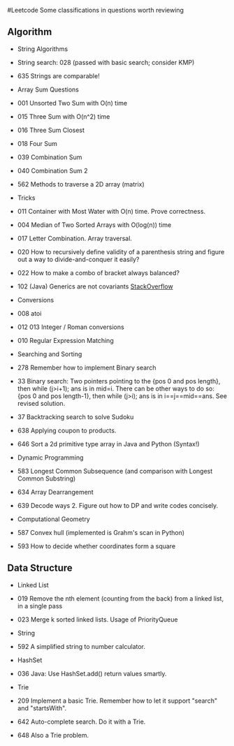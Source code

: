 #Leetcode
Some classifications in questions worth reviewing  

## Algorithm  
- String Algorithms  
 - String search: 028 (passed with basic search; consider KMP)  
 - 635 Strings are comparable!

- Array Sum Questions  
 - 001 Unsorted Two Sum with O(n) time  
 - 015 Three Sum with O(n^2) time  
 - 016 Three Sum Closest  
 - 018 Four Sum  
 - 039 Combination Sum  
 - 040 Combination Sum 2  
 - 562 Methods to traverse a 2D array (matrix)

- Tricks
 - 011 Container with Most Water with O(n) time. Prove correctness.  
 - 004 Median of Two Sorted Arrays with O(log(n)) time  
 - 017 Letter Combination. Array traversal.
 - 020 How to recursively define validity of a parenthesis string and figure out a way to divide-and-conquer it easily?
 - 022 How to make a combo of bracket always balanced?
 - 102 (Java) Generics are not covariants [StackOverflow](https://stackoverflow.com/questions/24796273/incompatible-types-list-of-list-and-arraylist-of-arraylist)  

- Conversions  
 - 008 atoi  
 - 012 013 Integer / Roman conversions  
 - 010 Regular Expression Matching  

- Searching and Sorting  
 - 278 Remember how to implement Binary search  
 - 33 Binary search: Two pointers pointing to the {pos 0 and pos length}, then while (j>i+1); ans is in mid=i. There can be other ways to do so: {pos 0 and pos length-1}, then while (j>i); ans is in i==j==mid==ans. See revised solution.  
 - 37 Backtracking search to solve Sudoku   
 - 638 Applying coupon to products.
 - 646 Sort a 2d primitive type array in Java and Python (Syntax!)  

- Dynamic Programming  
 - 583 Longest Common Subsequence (and comparison with Longest Common Substring)  
 - 634 Array Dearrangement
 - 639 Decode ways 2. Figure out how to DP and write codes concisely.

- Computational Geometry  
 - 587 Convex hull (implemented is Grahm's scan in Python)
 - 593 How to decide whether coordinates form a square

## Data Structure
- Linked List  
 - 019 Remove the nth element (counting from the back) from a linked list, in a single pass  
 - 023 Merge k sorted linked lists. Usage of PriorityQueue

- String
 - 592 A simplified string to number calculator.

- HashSet
 - 036 Java: Use HashSet.add() return values smartly.

- Trie  
 - 209 Implement a basic Trie. Remember how to let it support "search" and "startsWith".  
 - 642 Auto-complete search. Do it with a Trie.
 - 648 Also a Trie problem.
